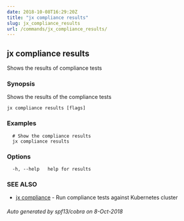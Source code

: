 ```yaml
---
date: 2018-10-08T16:29:20Z
title: "jx compliance results"
slug: jx_compliance_results
url: /commands/jx_compliance_results/
---
```

## jx compliance results

Shows the results of compliance tests

### Synopsis

Shows the results of the compliance tests

```
jx compliance results [flags]
```

### Examples

```
  # Show the compliance results
  jx compliance results
```

### Options

```
  -h, --help   help for results
```

### SEE ALSO

* [jx compliance](/commands/jx_compliance/)	 - Run compliance tests against Kubernetes cluster

###### Auto generated by spf13/cobra on 8-Oct-2018
